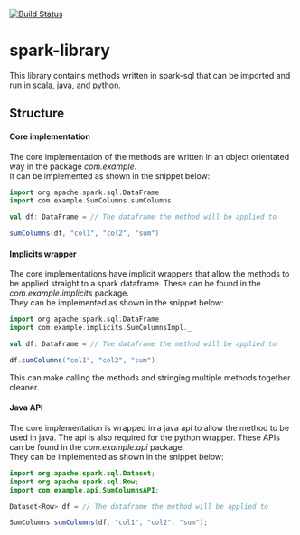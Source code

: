 [![Build Status](https://travis-ci.org/treilly94/spark-library.svg?branch=master)](https://travis-ci.org/treilly94/spark-library)
# spark-library
This library contains methods written in spark-sql that can be imported and run in scala, java, and python.

## Structure
#### Core implementation
The core implementation of the methods are written in an object orientated way in the package *com.example*.  
It can be implemented as shown in the snippet below:  
```scala
import org.apache.spark.sql.DataFrame
import com.example.SumColumns.sumColumns

val df: DataFrame = // The dataframe the method will be applied to 

sumColumns(df, "col1", "col2", "sum")

```

#### Implicits wrapper
The core implementations have implicit wrappers that allow the methods to be applied straight to a spark dataframe. 
These can be found in the *com.example.implicits* package.  
They can be implemented as shown in the snippet below: 
```scala
import org.apache.spark.sql.DataFrame
import com.example.implicits.SumColumnsImpl._

val df: DataFrame = // The dataframe the method will be applied to 

df.sumColumns("col1", "col2", "sum")

```
This can make calling the methods and stringing multiple methods together cleaner.

#### Java API
The core implementation is wrapped in a java api to allow the method to be used in java. The api is also required 
for the python wrapper. These APIs can be found in the *com.example.api* package.  
They can be implemented as shown in the snippet below: 
```java
import org.apache.spark.sql.Dataset;
import org.apache.spark.sql.Row;
import com.example.api.SumColumnsAPI;

Dataset<Row> df = // The dataframe the method will be applied to 

SumColumns.sumColumns(df, "col1", "col2", "sum");

```